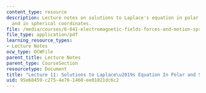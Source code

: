 ```yaml
---
content_type: resource
description: Lecture notes on solutions to Laplace's equation in polar coordinates,
  and in spherical coordinates.
file: /media/courses/6-641-electromagnetic-fields-forces-and-motion-spring-2009/95e68459c2754e761460ee01821dc6c2_MIT6_641s09_lec11.pdf
file_type: application/pdf
learning_resource_types:
- Lecture Notes
ocw_type: OCWFile
parent_title: Lecture Notes
parent_type: CourseSection
resourcetype: Document
title: "Lecture 11: Solutions to Laplace\u2019s Equation In Polar and Spherical Coordinates"
uid: 95e68459-c275-4e76-1460-ee01821dc6c2
---
```

